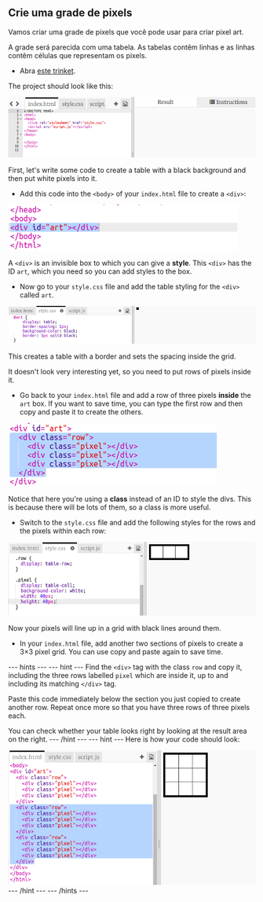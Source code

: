 ## Crie uma grade de pixels

Vamos criar uma grade de pixels que você pode usar para criar pixel art.

A grade será parecida com uma tabela. As tabelas contêm linhas e as linhas contêm células que representam os pixels.

+ Abra [este trinket](http://jumpto.cc/web-pixel).

The project should look like this:

![screenshot](images/pixel-starter.png)

First, let's write some code to create a table with a black background and then put white pixels into it.

+ Add this code into the `<body>` of your `index.html` file to create a `<div>`:

![screenshot](images/pixel-art-art.png)

A `<div>` is an invisible box to which you can give a **style**. This `<div>` has the ID `art`, which you need so you can add styles to the box.

+ Now go to your `style.css` file and add the table styling for the `<div>` called `art`.

![screenshot](images/pixel-art-style.png)

This creates a table with a border and sets the spacing inside the grid.

It doesn't look very interesting yet, so you need to put rows of pixels inside it.

+ Go back to your `index.html` file and add a row of three pixels **inside** the `art` box. If you want to save time, you can type the first row and then copy and paste it to create the others.

![screenshot](images/pixel-art-row.png)

Notice that here you're using a **class** instead of an ID to style the divs. This is because there will be lots of them, so a class is more useful.

+ Switch to the `style.css` file and add the following styles for the rows and the pixels within each row:

![screenshot](images/pixel-art-row-style.png)

Now your pixels will line up in a grid with black lines around them.

+ In your `index.html` file, add another two sections of pixels to create a 3×3 pixel grid. You can use copy and paste again to save time.

\--- hints \--- \--- hint \--- Find the `<div>` tag with the class `row` and copy it, including the three rows labelled `pixel` which are inside it, up to and including its matching `</div>` tag.

Paste this code immediately below the section you just copied to create another row. Repeat once more so that you have three rows of three pixels each.

You can check whether your table looks right by looking at the result area on the right. \--- /hint \--- \--- hint \--- Here is how your code should look:

![screenshot](images/pixel-art-grid-3.png) \--- /hint \--- \--- /hints \---